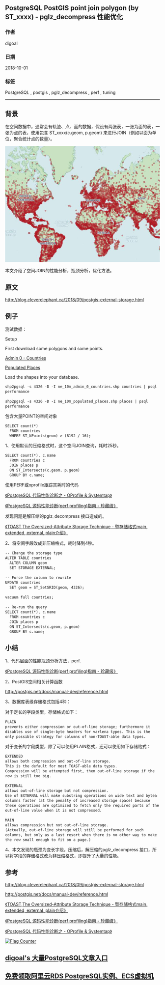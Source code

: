 ## PostgreSQL PostGIS point join polygon (by ST_xxxx) - pglz_decompress 性能优化     
                                                             
### 作者                                                             
digoal                                                             
                                                             
### 日期                                                             
2018-10-01                                                           
                                                             
### 标签                                                             
PostgreSQL , postgis , pglz_decompress , perf , tuning        
                                                             
----                                                             
                                                             
## 背景     
在空间数据中，通常会有轨迹、点、面的数据，假设有两张表，一张为面的表，一张为点的表，使用包含 ST_xxxx(c.geom, p.geom) 来进行JOIN（例如以面为单位，聚合统计点的数量）。  
  
![pic](20181001_02_pic_001.jpg)   
  
本文介绍了空间JOIN的性能分析，瓶颈分析，优化方法。  
  
## 原文  
http://blog.cleverelephant.ca/2018/09/postgis-external-storage.html  
  
## 例子  
测试数据：  
  
  
Setup  
  
First download some polygons and some points.  
  
[Admin 0 - Countries](https://www.naturalearthdata.com/http//www.naturalearthdata.com/download/10m/cultural/ne_10m_admin_0_countries.zip)  
  
[Populated Places](https://www.naturalearthdata.com/http//www.naturalearthdata.com/download/10m/cultural/ne_10m_populated_places.zip)  
  
Load the shapes into your database.  
  
```  
shp2pgsql -s 4326 -D -I ne_10m_admin_0_countries.shp countries | psql performance  
  
shp2pgsql -s 4326 -D -I ne_10m_populated_places.shp places | psql performance  
```  
  
包含大量POINT的空间对象  
  
```  
SELECT count(*)   
  FROM countries   
  WHERE ST_NPoints(geom) > (8192 / 16);  
```  
  
1、使用默认的压缩格式时，这个空间JOIN查询，耗时25秒。  
  
```  
SELECT count(*), c.name   
  FROM countries c   
  JOIN places p   
  ON ST_Intersects(c.geom, p.geom)   
  GROUP BY c.name;  
```  
  
使用PERF或oprofile跟踪其耗时的代码  
  
[《PostgreSQL 代码性能诊断之 - OProfile & Systemtap》](../201505/20150509_01.md)    
    
[《PostgreSQL 源码性能诊断(perf profiling)指南 - 珍藏级》](../201611/20161129_01.md)     
  
发现问题是解压缩的pglz_decompress 接口造成的。  
  
[《TOAST,The Oversized-Attribute Storage Technique - 暨存储格式main, extended, external, plain介绍》](../201103/20110329_01.md)    
  
2、将空间字段改成非压缩格式，耗时降到4秒。  
  
```  
-- Change the storage type  
ALTER TABLE countries  
  ALTER COLUMN geom  
  SET STORAGE EXTERNAL;  
  
-- Force the column to rewrite  
UPDATE countries  
  SET geom = ST_SetSRID(geom, 4326);  
  
vacuum full countries;   
  
-- Re-run the query    
SELECT count(*), c.name   
  FROM countries c   
  JOIN places p   
  ON ST_Intersects(c.geom, p.geom)   
  GROUP BY c.name;  
```  
  
## 小结  
1、代码层面的性能瓶颈分析方法，perf.   
  
[《PostgreSQL 源码性能诊断(perf profiling)指南 - 珍藏级》](../201611/20161129_01.md)     
  
2、PostGIS空间相关计算函数  
  
http://postgis.net/docs/manual-dev/reference.html  
  
3、数据库表级存储格式包括4种：  
  
对于定长的字段类型，存储格式如下：    
    
```    
PLAIN     
prevents either compression or out-of-line storage; furthermore it disables use of single-byte headers for varlena types. This is the only possible strategy for columns of non-TOAST-able data types.    
```    
    
对于变长的字段类型，除了可以使用PLAIN格式，还可以使用如下存储格式：    
    
```    
EXTENDED     
allows both compression and out-of-line storage.     
This is the default for most TOAST-able data types.     
Compression will be attempted first, then out-of-line storage if the row is still too big.    
    
EXTERNAL     
allows out-of-line storage but not compression.     
Use of EXTERNAL will make substring operations on wide text and bytea columns faster (at the penalty of increased storage space) because these operations are optimized to fetch only the required parts of the out-of-line value when it is not compressed.    
    
MAIN     
allows compression but not out-of-line storage.     
(Actually, out-of-line storage will still be performed for such columns, but only as a last resort when there is no other way to make the row small enough to fit on a page.)    
```    
  
4、本文发现的瓶颈为变长字段，压缩后，解压缩的pglz_decompress 接口，所以将字段的存储格式改为非压缩格式，即提升了大量的性能。   
    
## 参考  
http://blog.cleverelephant.ca/2018/09/postgis-external-storage.html  
  
http://postgis.net/docs/manual-dev/reference.html  
  
[《TOAST,The Oversized-Attribute Storage Technique - 暨存储格式main, extended, external, plain介绍》](../201103/20110329_01.md)    
    
[《PostgreSQL 源码性能诊断(perf profiling)指南 - 珍藏级》](../201611/20161129_01.md)     
  
[《PostgreSQL 代码性能诊断之 - OProfile & Systemtap》](../201505/20150509_01.md)    
    
  
<a rel="nofollow" href="http://info.flagcounter.com/h9V1"  ><img src="http://s03.flagcounter.com/count/h9V1/bg_FFFFFF/txt_000000/border_CCCCCC/columns_2/maxflags_12/viewers_0/labels_0/pageviews_0/flags_0/"  alt="Flag Counter"  border="0"  ></a>  
  
  
## [digoal's 大量PostgreSQL文章入口](https://github.com/digoal/blog/blob/master/README.md "22709685feb7cab07d30f30387f0a9ae")
  
  
## [免费领取阿里云RDS PostgreSQL实例、ECS虚拟机](https://free.aliyun.com/ "57258f76c37864c6e6d23383d05714ea")
  
